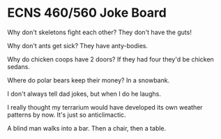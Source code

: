 # ECNS 460/560 Joke Board


Why don't skeletons fight each other?
They don't have the guts!

Why don't ants get sick? 
They have anty-bodies.

Why do chicken coops have 2 doors?
If they had four they'd be chicken sedans.

Where do polar bears keep their money?
In a snowbank.

I don't always tell dad jokes, but when I do he laughs.

I really thought my terrarium would have developed its own weather patterns by now. It's just so anticlimactic.

A blind man walks into a bar. Then a chair, then a table.
